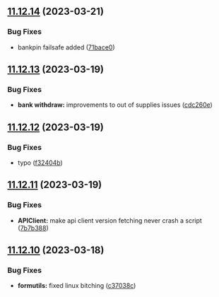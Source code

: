 ## [11.12.14](https://github.com/Torwent/WaspLib/compare/v11.12.13...v11.12.14) (2023-03-21)


### Bug Fixes

* bankpin failsafe added ([71bace0](https://github.com/Torwent/WaspLib/commit/71bace09fce7ecdb2b836cb4001cb2a86dd42361))



## [11.12.13](https://github.com/Torwent/WaspLib/compare/v11.12.12...v11.12.13) (2023-03-19)


### Bug Fixes

* **bank withdraw:** improvements to out of supplies issues ([cdc260e](https://github.com/Torwent/WaspLib/commit/cdc260e8f5ed6109e9c7be4449e9ce172ed30882))



## [11.12.12](https://github.com/Torwent/WaspLib/compare/v11.12.11...v11.12.12) (2023-03-19)


### Bug Fixes

* typo ([f32404b](https://github.com/Torwent/WaspLib/commit/f32404b45ed6ba84272aa6da71d80e463dd6fab6))



## [11.12.11](https://github.com/Torwent/WaspLib/compare/v11.12.10...v11.12.11) (2023-03-19)


### Bug Fixes

* **APIClient:** make api client version fetching never crash a script ([7b7b388](https://github.com/Torwent/WaspLib/commit/7b7b38805063a59f771590fa52241ade3d9a2bf7))



## [11.12.10](https://github.com/Torwent/WaspLib/compare/v11.12.9...v11.12.10) (2023-03-18)


### Bug Fixes

* **formutils:** fixed linux bitching ([c37038c](https://github.com/Torwent/WaspLib/commit/c37038c4c6193b0022b6424d4a8769b8b2fddc37))



